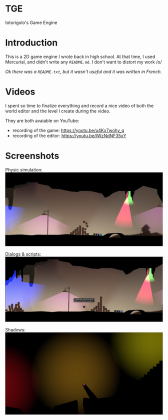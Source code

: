 # TGE

totorigolo's Game Engine

# Introduction

This is a 2D game engine I wrote back in high school.
At that time, I used Mercurial, and didn't write any `README.md`.
I don't want to distort my work /o/

_Ok there was a `README.txt`, but it wasn't useful and it was written in French._


# Videos

I spent so time to finalize everything and record a nice video
of both the world editor and the level I create during the video.

They are both avaiable on YouTube:
* recording of the game: https://youtu.be/u4Kx7wohy_g
* recording of the editor: https://youtu.be/lWzNdNF35xY


# Screenshots

Physic simulation:
![With physic simulation!](screenshots/physics.png)

Dialogs & scripts:
![Dialogs! Scripts!](screenshots/dialogs.png)

Shadows:
![Shadows!](screenshots/shadows.png)

